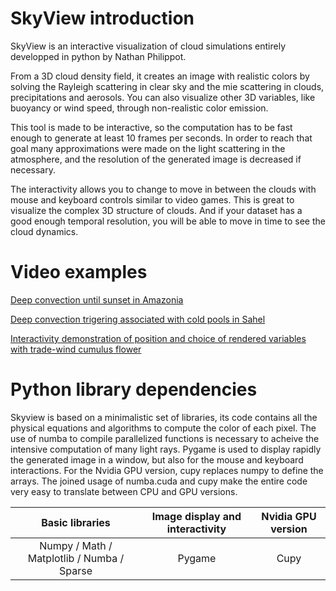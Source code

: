 # SkyView introduction
SkyView is an interactive visualization of cloud simulations entirely developped in python by Nathan Philippot.

From a 3D cloud density field, it creates an image with realistic colors by solving the Rayleigh scattering in clear sky and the mie scattering in clouds, precipitations and aerosols. You can also visualize other 3D variables, like buoyancy or wind speed, through non-realistic color emission.

This tool is made to be interactive, so the computation has to be fast enough to generate at least 10 frames per seconds. In order to reach that goal many approximations were made on the light scattering in the atmosphere, and the resolution of the generated image is decreased if necessary.

The interactivity allows you to change to move in between the clouds with mouse and keyboard controls similar to video games. This is great to visualize the complex 3D structure of clouds. And if your dataset has a good enough temporal resolution, you will be able to move in time to see the cloud dynamics.

# Video examples  #
    
  [Deep convection until sunset in Amazonia](https://drive.google.com/file/d/1nJelobFSQzIRwt9R8iHG8ormK9alGMrg/view?usp=drive_link "Google drive video")
  
  [Deep convection trigering associated with cold pools in Sahel](https://drive.google.com/file/d/1hiBYLPH4hDkfJNmti3YEQNSFoRb3EAGX/view?usp=drive_link "Google drive video")
  
  [Interactivity demonstration of position and choice of rendered variables with trade-wind cumulus flower](https://drive.google.com/file/d/1h5e0rkSSPvGsMEhlYP2hf5uhiO9LCHT8/view?usp=drive_link "Google drive video")

# Python library dependencies #
Skyview is based on a minimalistic set of libraries, its code contains all the physical equations and algorithms to compute the color of each pixel. The use of numba to compile parallelized functions is necessary to acheive the intensive computation of many light rays. Pygame is used to display rapidly the generated image in a window, but also for the mouse and keyboard interactions. For the Nvidia GPU version, cupy replaces numpy to define the arrays. The joined usage of numba.cuda and cupy make the entire code very easy to translate between CPU and GPU versions.

Basic libraries | Image display and interactivity | Nvidia GPU version
| :---: | :---: | :---:
Numpy / Math / Matplotlib / Numba / Sparse | Pygame | Cupy
